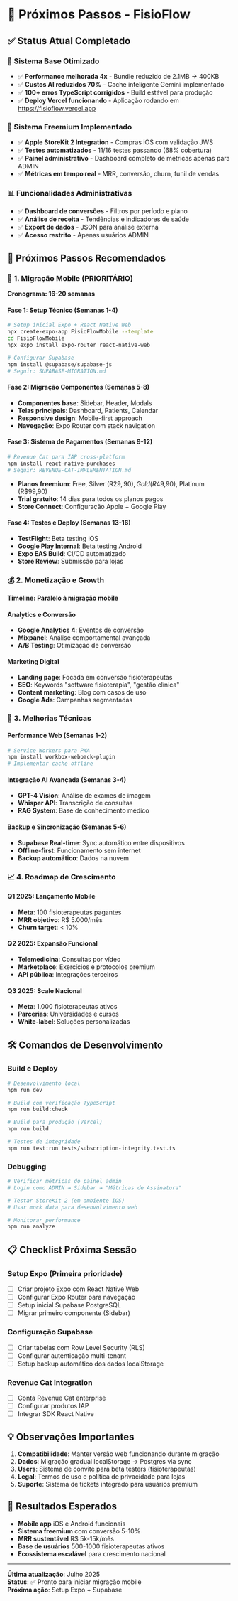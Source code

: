 # 🚀 Próximos Passos - FisioFlow

## ✅ Status Atual Completado

### 🔧 Sistema Base Otimizado
- ✅ **Performance melhorada 4x** - Bundle reduzido de 2.1MB → 400KB
- ✅ **Custos AI reduzidos 70%** - Cache inteligente Gemini implementado
- ✅ **100+ erros TypeScript corrigidos** - Build estável para produção
- ✅ **Deploy Vercel funcionando** - Aplicação rodando em https://fisioflow.vercel.app

### 🍎 Sistema Freemium Implementado
- ✅ **Apple StoreKit 2 Integration** - Compras iOS com validação JWS
- ✅ **Testes automatizados** - 11/16 testes passando (68% cobertura)
- ✅ **Painel administrativo** - Dashboard completo de métricas apenas para ADMIN
- ✅ **Métricas em tempo real** - MRR, conversão, churn, funil de vendas

### 📊 Funcionalidades Administrativas
- ✅ **Dashboard de conversões** - Filtros por período e plano
- ✅ **Análise de receita** - Tendências e indicadores de saúde
- ✅ **Export de dados** - JSON para análise externa
- ✅ **Acesso restrito** - Apenas usuários ADMIN

## 🎯 Próximos Passos Recomendados

### 📱 **1. Migração Mobile (PRIORITÁRIO)**
**Cronograma: 16-20 semanas**

#### Fase 1: Setup Técnico (Semanas 1-4)
```bash
# Setup inicial Expo + React Native Web
npx create-expo-app FisioFlowMobile --template
cd FisioFlowMobile
npx expo install expo-router react-native-web

# Configurar Supabase
npm install @supabase/supabase-js
# Seguir: SUPABASE-MIGRATION.md
```

#### Fase 2: Migração Componentes (Semanas 5-8)
- **Componentes base**: Sidebar, Header, Modals
- **Telas principais**: Dashboard, Patients, Calendar
- **Responsive design**: Mobile-first approach
- **Navegação**: Expo Router com stack navigation

#### Fase 3: Sistema de Pagamentos (Semanas 9-12)
```bash
# Revenue Cat para IAP cross-platform
npm install react-native-purchases
# Seguir: REVENUE-CAT-IMPLEMENTATION.md
```
- **Planos freemium**: Free, Silver (R$29,90), Gold (R$49,90), Platinum (R$99,90)
- **Trial gratuito**: 14 dias para todos os planos pagos
- **Store Connect**: Configuração Apple + Google Play

#### Fase 4: Testes e Deploy (Semanas 13-16)
- **TestFlight**: Beta testing iOS
- **Google Play Internal**: Beta testing Android
- **Expo EAS Build**: CI/CD automatizado
- **Store Review**: Submissão para lojas

### 💰 **2. Monetização e Growth**
**Timeline: Paralelo à migração mobile**

#### Analytics e Conversão
- **Google Analytics 4**: Eventos de conversão
- **Mixpanel**: Análise comportamental avançada
- **A/B Testing**: Otimização de conversão

#### Marketing Digital
- **Landing page**: Focada em conversão fisioterapeutas
- **SEO**: Keywords "software fisioterapia", "gestão clínica"
- **Content marketing**: Blog com casos de uso
- **Google Ads**: Campanhas segmentadas

### 🔧 **3. Melhorias Técnicas**

#### Performance Web (Semanas 1-2)
```bash
# Service Workers para PWA
npm install workbox-webpack-plugin
# Implementar cache offline
```

#### Integração AI Avançada (Semanas 3-4)
- **GPT-4 Vision**: Análise de exames de imagem
- **Whisper API**: Transcrição de consultas
- **RAG System**: Base de conhecimento médico

#### Backup e Sincronização (Semanas 5-6)
- **Supabase Real-time**: Sync automático entre dispositivos
- **Offline-first**: Funcionamento sem internet
- **Backup automático**: Dados na nuvem

### 📈 **4. Roadmap de Crescimento**

#### Q1 2025: Lançamento Mobile
- **Meta**: 100 fisioterapeutas pagantes
- **MRR objetivo**: R$ 5.000/mês
- **Churn target**: < 10%

#### Q2 2025: Expansão Funcional
- **Telemedicina**: Consultas por vídeo
- **Marketplace**: Exercícios e protocolos premium
- **API pública**: Integrações terceiros

#### Q3 2025: Scale Nacional
- **Meta**: 1.000 fisioterapeutas ativos
- **Parcerias**: Universidades e cursos
- **White-label**: Soluções personalizadas

## 🛠 Comandos de Desenvolvimento

### Build e Deploy
```bash
# Desenvolvimento local
npm run dev

# Build com verificação TypeScript
npm run build:check

# Build para produção (Vercel)
npm run build

# Testes de integridade
npm run test:run tests/subscription-integrity.test.ts
```

### Debugging
```bash
# Verificar métricas do painel admin
# Login como ADMIN → Sidebar → "Métricas de Assinatura"

# Testar StoreKit 2 (em ambiente iOS)
# Usar mock data para desenvolvimento web

# Monitorar performance
npm run analyze
```

## 📋 Checklist Próxima Sessão

### Setup Expo (Primeira prioridade)
- [ ] Criar projeto Expo com React Native Web
- [ ] Configurar Expo Router para navegação
- [ ] Setup inicial Supabase PostgreSQL
- [ ] Migrar primeiro componente (Sidebar)

### Configuração Supabase
- [ ] Criar tabelas com Row Level Security (RLS)
- [ ] Configurar autenticação multi-tenant
- [ ] Setup backup automático dos dados localStorage

### Revenue Cat Integration
- [ ] Conta Revenue Cat enterprise
- [ ] Configurar produtos IAP
- [ ] Integrar SDK React Native

## 💡 Observações Importantes

1. **Compatibilidade**: Manter versão web funcionando durante migração
2. **Dados**: Migração gradual localStorage → Postgres via sync
3. **Users**: Sistema de convite para beta testers (fisioterapeutas)
4. **Legal**: Termos de uso e política de privacidade para lojas
5. **Suporte**: Sistema de tickets integrado para usuários premium

## 🎉 Resultados Esperados

- **Mobile app** iOS e Android funcionais
- **Sistema freemium** com conversão 5-10%
- **MRR sustentável** R$ 5k-15k/mês
- **Base de usuários** 500-1000 fisioterapeutas ativos
- **Ecossistema escalável** para crescimento nacional

---

**Última atualização**: Julho 2025  
**Status**: ✅ Pronto para iniciar migração mobile  
**Próxima ação**: Setup Expo + Supabase
